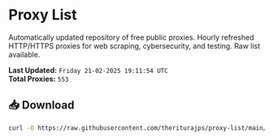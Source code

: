 # Proxy List

Automatically updated repository of free public proxies. Hourly refreshed HTTP/HTTPS proxies for web scraping, cybersecurity, and testing. Raw list available.

**Last Updated:** `Friday 21-02-2025 19:11:54 UTC`  
**Total Proxies:** `553`

## 📥 Download
```bash
curl -O https://raw.githubusercontent.com/theriturajps/proxy-list/main/proxies.txt
